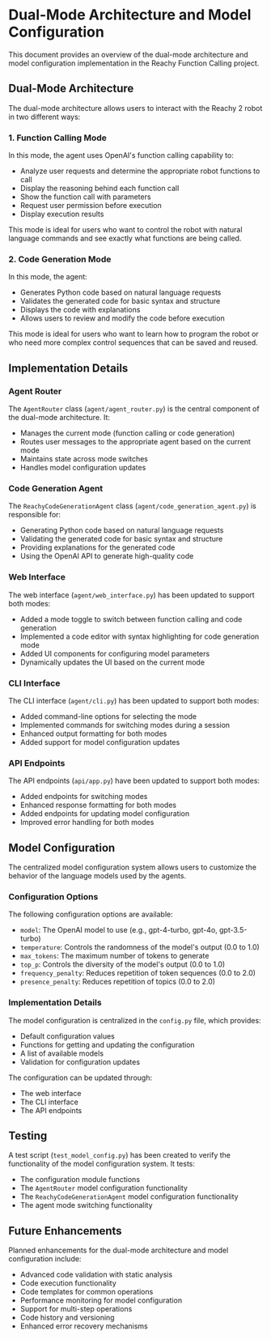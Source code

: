 # Dual-Mode Architecture and Model Configuration

This document provides an overview of the dual-mode architecture and model configuration implementation in the Reachy Function Calling project.

## Dual-Mode Architecture

The dual-mode architecture allows users to interact with the Reachy 2 robot in two different ways:

### 1. Function Calling Mode

In this mode, the agent uses OpenAI's function calling capability to:
- Analyze user requests and determine the appropriate robot functions to call
- Display the reasoning behind each function call
- Show the function call with parameters
- Request user permission before execution
- Display execution results

This mode is ideal for users who want to control the robot with natural language commands and see exactly what functions are being called.

### 2. Code Generation Mode

In this mode, the agent:
- Generates Python code based on natural language requests
- Validates the generated code for basic syntax and structure
- Displays the code with explanations
- Allows users to review and modify the code before execution

This mode is ideal for users who want to learn how to program the robot or who need more complex control sequences that can be saved and reused.

## Implementation Details

### Agent Router

The `AgentRouter` class (`agent/agent_router.py`) is the central component of the dual-mode architecture. It:
- Manages the current mode (function calling or code generation)
- Routes user messages to the appropriate agent based on the current mode
- Maintains state across mode switches
- Handles model configuration updates

### Code Generation Agent

The `ReachyCodeGenerationAgent` class (`agent/code_generation_agent.py`) is responsible for:
- Generating Python code based on natural language requests
- Validating the generated code for basic syntax and structure
- Providing explanations for the generated code
- Using the OpenAI API to generate high-quality code

### Web Interface

The web interface (`agent/web_interface.py`) has been updated to support both modes:
- Added a mode toggle to switch between function calling and code generation
- Implemented a code editor with syntax highlighting for code generation mode
- Added UI components for configuring model parameters
- Dynamically updates the UI based on the current mode

### CLI Interface

The CLI interface (`agent/cli.py`) has been updated to support both modes:
- Added command-line options for selecting the mode
- Implemented commands for switching modes during a session
- Enhanced output formatting for both modes
- Added support for model configuration updates

### API Endpoints

The API endpoints (`api/app.py`) have been updated to support both modes:
- Added endpoints for switching modes
- Enhanced response formatting for both modes
- Added endpoints for updating model configuration
- Improved error handling for both modes

## Model Configuration

The centralized model configuration system allows users to customize the behavior of the language models used by the agents.

### Configuration Options

The following configuration options are available:
- `model`: The OpenAI model to use (e.g., gpt-4-turbo, gpt-4o, gpt-3.5-turbo)
- `temperature`: Controls the randomness of the model's output (0.0 to 1.0)
- `max_tokens`: The maximum number of tokens to generate
- `top_p`: Controls the diversity of the model's output (0.0 to 1.0)
- `frequency_penalty`: Reduces repetition of token sequences (0.0 to 2.0)
- `presence_penalty`: Reduces repetition of topics (0.0 to 2.0)

### Implementation Details

The model configuration is centralized in the `config.py` file, which provides:
- Default configuration values
- Functions for getting and updating the configuration
- A list of available models
- Validation for configuration updates

The configuration can be updated through:
- The web interface
- The CLI interface
- The API endpoints

## Testing

A test script (`test_model_config.py`) has been created to verify the functionality of the model configuration system. It tests:
- The configuration module functions
- The `AgentRouter` model configuration functionality
- The `ReachyCodeGenerationAgent` model configuration functionality
- The agent mode switching functionality

## Future Enhancements

Planned enhancements for the dual-mode architecture and model configuration include:
- Advanced code validation with static analysis
- Code execution functionality
- Code templates for common operations
- Performance monitoring for model configuration
- Support for multi-step operations
- Code history and versioning
- Enhanced error recovery mechanisms 
